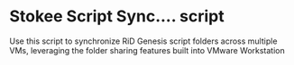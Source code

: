 <h1>Stokee Script Sync.... script</h1>

Use this script to synchronize RiD Genesis script folders across multiple VMs, leveraging the folder sharing features built into VMware Workstation
